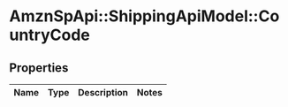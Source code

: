 # AmznSpApi::ShippingApiModel::CountryCode

## Properties
Name | Type | Description | Notes
------------ | ------------- | ------------- | -------------

